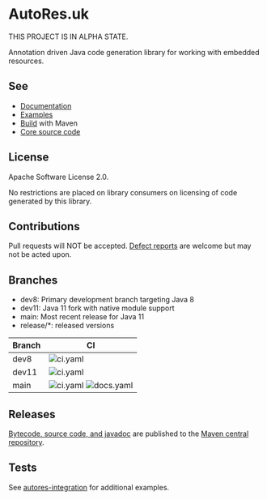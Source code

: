# AutoRes.uk

THIS PROJECT IS IN ALPHA STATE.

Annotation driven Java code generation library for working with embedded resources.

## See

 - [Documentation](https://autores.uk)
 - [Examples](code/examples/)
 - [Build](code/) with Maven
 - [Core source code](code/annotations/)

## License

Apache Software License 2.0.

No restrictions are placed on library consumers on licensing of code generated by this library.

## Contributions

Pull requests will NOT be accepted.
[Defect reports](https://github.com/autores-uk/autores/issues) are welcome but may not be acted upon.

## Branches

 - dev8: Primary development branch targeting Java 8
 - dev11: Java 11 fork with native module support
 - main: Most recent release for Java 11
 - release/*: released versions

| Branch | CI                                                                                                       |
| ------ | -------------------------------------------------------------------------------------------------------- |
| dev8   | ![ci.yaml](https://github.com/autores-uk/autores/actions/workflows/ci.yaml/badge.svg?branch=dev8)        |
| dev11  | ![ci.yaml](https://github.com/autores-uk/autores/actions/workflows/ci.yaml/badge.svg?branch=dev11)       |
| main   | ![ci.yaml](https://github.com/autores-uk/autores/actions/workflows/ci.yaml/badge.svg?branch=main) ![docs.yaml](https://github.com/autores-uk/autores/actions/workflows/docs.yaml/badge.svg?branch=main) |

## Releases

[Bytecode, source code, and javadoc](https://s01.oss.sonatype.org/content/repositories/releases/uk/autores/annotations/)
 are published to the
[Maven central repository](https://central.sonatype.com/artifact/uk.autores/annotations).

## Tests

See [autores-integration](https://github.com/autores-uk/autores-integration) for additional examples.
